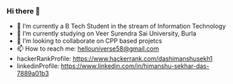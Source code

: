 ### Hi there 👋

- 🔭 I’m currently a B Tech Student in the stream of Information Technology
- 🌱 I’m currently studying on Veer Surendra Sai University, Burla
- 👯 I’m looking to collaborate on CPP based projetcs
- 📫 How to reach me: hellouniverse58@gmail.com 
- hackerRankProfile: https://www.hackerrank.com/dashimanshusekh1
- linkedinProfile: https://www.linkedin.com/in/himanshu-sekhar-das-7889a01b3

<!--
**dasHimanshuSekhar/dasHimanshuSekhar** is a ✨ _special_ ✨ repository because its `README.md` (this file) appears on your GitHub profile.

Here are some ideas to get you started:

- 🔭 I’m currently a B Tech Student
- 🌱 I’m currently studying on Veer Surendra Sai University, Burla
- 👯 I’m looking to collaborate on CPP based projetcs
- 🤔 I’m looking for help with ..
- 💬 Ask me about ...
- 📫 How to reach me: hellouniverse58@gmail.com
- 😄 Pronouns: ...
- ⚡ Fun fact: ...
-->
